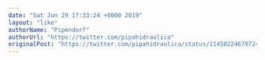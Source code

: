 ```yaml
---
date: "Sat Jun 29 17:33:24 +0000 2019"
layout: "like"
authorName: "Pipendorf"
authorUrl: "https://twitter.com/pipahidraulica"
originalPost: "https://twitter.com/pipahidraulica/status/1145022467972485121"
---
```

